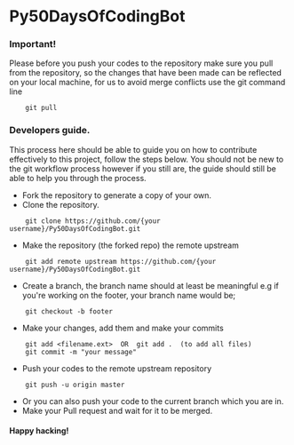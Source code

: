 # Py50DaysOfCodingBot 

### Important!

Please before you push your codes to the repository make sure you pull from the repository, so the changes that have been made can be reflected on your local machine, for us to avoid merge conflicts
use the git command line
```git
    git pull 
```

### Developers guide.
This process here should be able to guide you on how to contribute effectively to this project, follow the steps below. You should not be new to the git workflow process however if you still are, the guide should still be able to help you through the process.

- Fork the repository to generate a copy of your own.
- Clone the repository.
```use git command line
    git clone https://github.com/{your username}/Py50DaysOfCodingBot.git
```
- Make the repository (the forked repo) the remote upstream 
```use git command line
    git add remote upstream https://github.com/{your username}/Py50DaysOfCodingBot.git
```
- Create a branch, the branch name should at least be meaningful e.g if you're working on the footer, your branch name would be;
```use git command line
    git checkout -b footer
```
- Make your changes, add them and make your commits
```use git command line 
    git add <filename.ext>  OR  git add .  (to add all files)
    git commit -m "your message"
```
- Push your codes to the remote upstream repository
```use git command line
    git push -u origin master
```
- Or you can also push your code to the current branch which you are in.
- Make your Pull request and wait for it to be merged.

#### Happy hacking!
